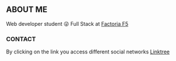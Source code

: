

<!--
**RaulMartinezF5/RaulMartinezF5** is a ✨ _special_ ✨ repository because its `README.md` (this file) appears on your GitHub profile.

Here are some ideas to get you started:

- 🔭 I’m currently working on ...
- 🌱 I’m currently learning ...
- 👯 I’m looking to collaborate on ...
- 🤔 I’m looking for help with ...
- 💬 Ask me about ...
- 📫 How to reach me: ...
- 😄 Pronouns: ...
- ⚡ Fun fact: ...
-->
<h2> ABOUT ME</h2> 
   <p>Web developer student 😜 Full Stack at <a href="https://www.rompemosloscodigos.org"> Factoria F5 </a> </p>
<h3> CONTACT</h3>
   <p> By clicking on the link you access different social networks <a href="https://linktr.ee/Rulisraulmartinez"> Linktree </a> </p>
   <img src="descargas/lintree.jpeg> 
